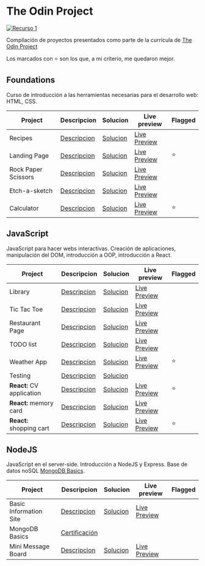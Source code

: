 # The Odin Project

<a href=https://www.theodinproject.com>![Recurso 1](https://user-images.githubusercontent.com/50267208/173396376-e8ba3182-5460-4fb9-9901-47d029c7fc4b.png)</a>

Compilación de proyectos presentados como parte de la currícula de [The Odin Project](https://www.theodinproject.com/)

Los marcados con &#x2b50; son los que, a mi criterio, me quedaron mejor.

## Foundations

Curso de introducción a las herramientas necesarias para el desarrollo web: HTML, CSS.

| Project             | Descripcion                                                                           | Solucion                                                          | Live preview                                                         | Flagged  |
| ------------------- | ------------------------------------------------------------------------------------- | ----------------------------------------------------------------- | -------------------------------------------------------------------- | -------- |
| Recipes             | [Descripcion](https://www.theodinproject.com/lessons/foundations-recipes)             | [Solucion](https://github.com/yagopajarino/top-recipes)           | [Live Preview](https://yagopajarino.github.io/top-recipes)           |          |
| Landing Page        | [Descripcion](https://www.theodinproject.com/lessons/foundations-landing-page)        | [Solucion](https://github.com/yagopajarino/top-landingPage)       | [Live Preview](https://yagopajarino.github.io/top-landingPage)       | &#x2b50; |
| Rock Paper Scissors | [Descripcion](https://www.theodinproject.com/lessons/foundations-rock-paper-scissors) | [Solucion](https://github.com/yagopajarino/top-rockPaperScissors) | [Live Preview](https://yagopajarino.github.io/top-rockPaperScissors) |          |
| Etch-a-sketch       | [Descripcion](https://www.theodinproject.com/lessons/foundations-etch-a-sketch)       | [Solucion](https://github.com/yagopajarino/top-etchASketch)       | [Live Preview](https://yagopajarino.github.io/top-etchASketch)       |          |
| Calculator          | [Descripcion](https://www.theodinproject.com/lessons/foundations-calculator)          | [Solucion](https://github.com/yagopajarino/top-calculator)        | [Live Preview](https://yagopajarino.github.io/top-calculator)        | &#x2b50; |

## JavaScript

JavaScript para hacer webs interactivas. Creación de aplicaciones, manipulación del DOM, introducción a OOP, introducción a React.

| Project                   | Descripcion                                                                                 | Solucion                                                       | Live preview                                                      | Flagged  |
| ------------------------- | ------------------------------------------------------------------------------------------- | -------------------------------------------------------------- | ----------------------------------------------------------------- | -------- |
| Library                   | [Descripcion](https://www.theodinproject.com/lessons/node-path-javascript-library)          | [Solucion](https://github.com/yagopajarino/top-library)        | [Live Preview](https://yagopajarino.github.io/top-library)        |          |
| Tic Tac Toe               | [Descripcion](https://www.theodinproject.com/lessons/node-path-javascript-tic-tac-toe)      | [Solucion](https://github.com/yagopajarino/top-ticTacToe)      | [Live Preview](https://yagopajarino.github.io/top-ticTacToe)      |          |
| Restaurant Page           | [Descripcion](https://www.theodinproject.com/lessons/node-path-javascript-restaurant-page)  | [Solucion](https://github.com/yagopajarino/top-restaurantPage) | [Live Preview](https://yagopajarino.github.io/top-restaurantPage) |          |
| TODO list                 | [Descripcion](https://www.theodinproject.com/lessons/node-path-javascript-todo-list)        | [Solucion](https://github.com/yagopajarino/top-todoList)       | [Live Preview](https://yagopajarino.github.io/top-todoList)       |          |
| Weather App               | [Descripcion](https://www.theodinproject.com/lessons/node-path-javascript-weather-app)      | [Solucion](https://github.com/yagopajarino/top-weatherApp)     | [Live Preview](https://yagopajarino.github.io/top-weatherApp)     | &#x2b50; |
| Testing                   | [Descripcion](https://www.theodinproject.com/lessons/node-path-javascript-testing-practice) | [Solucion](https://github.com/yagopajarino/top-TDDbasics)      |                                                                   |          |
| **React:** CV application | [Descripcion](https://www.theodinproject.com/lessons/node-path-javascript-cv-application)   | [Solucion](https://github.com/yagopajarino/top-reactCVProject) | [Live Preview](https://yagopajarino.github.io/top-reactCVProject) | &#x2b50; |
| **React:** memory card    | [Descripcion](https://www.theodinproject.com/lessons/node-path-javascript-memory-card)      | [Solucion](https://github.com/yagopajarino/top-memoryCard)     | [Live Preview](https://yagopajarino.github.io/top-memoryCard)     |          |
| **React:** shopping cart  | [Descripcion](https://www.theodinproject.com/lessons/node-path-javascript-shopping-cart)    | [Solucion](https://github.com/yagopajarino/top-shoppingCart)   | [Live Preview](https://yagopajarino.github.io/top-shoppingCart)   | &#x2b50; |

## NodeJS

JavaScript en el server-side. Introducción a NodeJS y Express. Base de datos noSQL [MongoDB Basics](https://university.mongodb.com/courses/M001/about).

| Project                | Descripcion                                                                                                                                                                     | Solucion                                                             | Live preview                                                           | Flagged |
| ---------------------- | ------------------------------------------------------------------------------------------------------------------------------------------------------------------------------- | -------------------------------------------------------------------- | ---------------------------------------------------------------------- | ------- |
| Basic Information Site | [Descripcion](https://www.theodinproject.com/lessons/nodejs-basic-informational-site)                                                                                           | [Solucion](https://github.com/yagopajarino/top-basicInformationSite) | [Live Preview](https://top-basicinformationsite.yagopajarino.repl.co/) |         |
| MongoDB Basics         | [Certificación](https://university.mongodb.com/course_completion/0ec42bef-f3fd-48a8-aa9f-a6455cf082a1?utm_source=copy&utm_medium=social&utm_campaign=university_social_sharing) |
| Mini Message Board     | [Descripcion](https://www.theodinproject.com/lessons/nodejs-mini-message-board)                                                                                                 | [Solucion](https://github.com/yagopajarino/top-miniMessageBoard)     | [Live Preview](https://limitless-peak-05481.herokuapp.com/)            |         |
